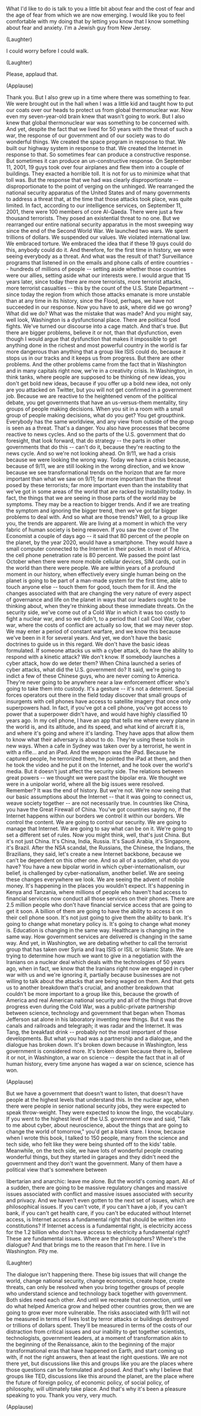 
What I&#39;d like to do
is talk to you a little bit about fear
and the cost of fear
and the age of fear
from which we are now emerging.
I would like you to feel comfortable
with my doing that
by letting you know that I know something
about fear and anxiety.
I&#39;m a Jewish guy from New Jersey.

(Laughter)

I could worry before I could walk.

(Laughter)

Please, applaud that.

(Applause)

Thank you.
But I also grew up in a time
where there was something to fear.
We were brought out in the hall
when I was a little kid
and taught how to put
our coats over our heads
to protect us from global
thermonuclear war.
Now even my seven-year-old brain
knew that wasn&#39;t going to work.
But I also knew
that global thermonuclear war
was something to be concerned with.
And yet, despite the fact
that we lived for 50 years
with the threat of such a war,
the response of our government
and of our society
was to do wonderful things.
We created the space program
in response to that.
We built our highway system
in response to that.
We created the Internet
in response to that.
So sometimes fear can produce
a constructive response.
But sometimes it can produce
an un-constructive response.
On September 11, 2001,
19 guys took over four airplanes
and flew them into a couple of buildings.
They exacted a horrible toll.
It is not for us to minimize
what that toll was.
But the response that we had
was clearly disproportionate --
disproportionate to the point
of verging on the unhinged.
We rearranged the national security
apparatus of the United States
and of many governments
to address a threat that,
at the time that those attacks took place,
was quite limited.
In fact, according to our
intelligence services,
on September 11, 2001,
there were 100 members of core Al-Qaeda.
There were just a few thousand terrorists.
They posed an existential threat
to no one.
But we rearranged our entire
national security apparatus
in the most sweeping way
since the end of the Second World War.
We launched two wars.
We spent trillions of dollars.
We suspended our values.
We violated international law.
We embraced torture.
We embraced the idea
that if these 19 guys could do this,
anybody could do it.
And therefore,
for the first time in history,
we were seeing everybody as a threat.
And what was the result of that?
Surveillance programs that listened in
on the emails and phone calls
of entire countries --
hundreds of millions of people --
setting aside whether
those countries were our allies,
setting aside what our interests were.
I would argue that 15 years later,
since today there are more terrorists,
more terrorist attacks,
more terrorist casualties --
this by the count
of the U.S. State Department --
since today the region
from which those attacks emanate
is more unstable
than at any time in its history,
since the Flood, perhaps,
we have not succeeded in our response.
Now you have to ask,
where did we go wrong?
What did we do?
What was the mistake that was made?
And you might say, well look,
Washington is a dysfunctional place.
There are political food fights.
We&#39;ve turned our discourse
into a cage match.
And that&#39;s true.
But there are bigger problems,
believe it or not, than that dysfunction,
even though I would argue
that dysfunction that makes it impossible
to get anything done
in the richest and most powerful
country in the world
is far more dangerous than anything
that a group like ISIS could do,
because it stops us in our tracks
and it keeps us from progress.
But there are other problems.
And the other problems
came from the fact that in Washington
and in many capitals right now,
we&#39;re in a creativity crisis.
In Washington, in think tanks,
where people are supposed to be
thinking of new ideas,
you don&#39;t get bold new ideas,
because if you offer up a bold new idea,
not only are you attacked on Twitter,
but you will not get confirmed
in a government job.
Because we are reactive to the heightened
venom of the political debate,
you get governments that have
an us-versus-them mentality,
tiny groups of people making decisions.
When you sit in a room with a small group
of people making decisions,
what do you get?
You get groupthink.
Everybody has the same worldview,
and any view from outside of the group
is seen as a threat.
That&#39;s a danger.
You also have processes
that become reactive to news cycles.
And so the parts of the U.S. government
that do foresight, that look forward,
that do strategy --
the parts in other governments
that do this -- can&#39;t do it,
because they&#39;re reacting
to the news cycle.
And so we&#39;re not looking ahead.
On 9/11, we had a crisis
because we were looking the wrong way.
Today we have a crisis because,
because of 9/11,
we are still looking
in the wrong direction,
and we know because we see
transformational trends on the horizon
that are far more important
than what we saw on 9/11;
far more important than the threat
posed by these terrorists;
far more important even
than the instability that we&#39;ve got
in some areas of the world
that are racked by instability today.
In fact, the things that we are seeing
in those parts of the world
may be symptoms.
They may be a reaction to bigger trends.
And if we are treating the symptom
and ignoring the bigger trend,
then we&#39;ve got far bigger
problems to deal with.
And so what are those trends?
Well, to a group like you,
the trends are apparent.
We are living at a moment
in which the very fabric of human society
is being rewoven.
If you saw the cover of The Economist
a couple of days ago --
it said that 80 percent
of the people on the planet,
by the year 2020, would have a smartphone.
They would have a small computer
connected to the Internet in their pocket.
In most of Africa, the cell phone
penetration rate is 80 percent.
We passed the point last October
when there were more
mobile cellular devices, SIM cards,
out in the world than there were people.
We are within years
of a profound moment in our history,
when effectively every single
human being on the planet
is going to be part of a man-made
system for the first time,
able to touch anyone else --
touch them for good, touch them for ill.
And the changes associated with that
are changing the very nature
of every aspect of governance
and life on the planet
in ways that our leaders
ought to be thinking about,
when they&#39;re thinking about
these immediate threats.
On the security side,
we&#39;ve come out of a Cold War in which
it was too costly to fight a nuclear war,
and so we didn&#39;t,
to a period that I call
Cool War, cyber war,
where the costs of conflict are actually
so low, that we may never stop.
We may enter a period of constant warfare,
and we know this because
we&#39;ve been in it for several years.
And yet, we don&#39;t have the basic doctrines
to guide us in this regard.
We don&#39;t have the basic ideas formulated.
If someone attacks us with a cyber attack,
do have the ability to respond
with a kinetic attack?
We don&#39;t know.
If somebody launches a cyber attack,
how do we deter them?
When China launched
a series of cyber attacks,
what did the U.S. government do?
It said, we&#39;re going to indict
a few of these Chinese guys,
who are never coming to America.
They&#39;re never going to be anywhere near
a law enforcement officer
who&#39;s going to take them into custody.
It&#39;s a gesture -- it&#39;s not a deterrent.
Special forces operators
out there in the field today
discover that small groups
of insurgents with cell phones
have access to satellite imagery
that once only superpowers had.
In fact, if you&#39;ve got a cell phone,
you&#39;ve got access to power
that a superpower didn&#39;t have,
and would have highly
classified 10 years ago.
In my cell phone,
I have an app that tells me
where every plane in the world is,
and its altitude, and its speed,
and what kind of aircraft it is,
and where it&#39;s going
and where it&#39;s landing.
They have apps that allow them to know
what their adversary is about to do.
They&#39;re using these tools in new ways.
When a cafe in Sydney
was taken over by a terrorist,
he went in with a rifle...
and an iPad.
And the weapon was the iPad.
Because he captured people,
he terrorized them,
he pointed the iPad at them,
and then he took the video
and he put it on the Internet,
and he took over the world&#39;s media.
But it doesn&#39;t just affect
the security side.
The relations between great powers --
we thought we were past the bipolar era.
We thought we were in a unipolar world,
where all the big issues were resolved.
Remember? It was the end of history.
But we&#39;re not.
We&#39;re now seeing that our
basic assumptions about the Internet --
that it was going to connect us,
weave society together --
are not necessarily true.
In countries like China,
you have the Great Firewall of China.
You&#39;ve got countries saying no,
if the Internet happens within our borders
we control it within our borders.
We control the content.
We are going to control our security.
We are going to manage that Internet.
We are going to say what can be on it.
We&#39;re going to set
a different set of rules.
Now you might think,
well, that&#39;s just China.
But it&#39;s not just China.
It&#39;s China, India, Russia.
It&#39;s Saudi Arabia,
it&#39;s Singapore, it&#39;s Brazil.
After the NSA scandal, the Russians,
the Chinese, the Indians, the Brazilians,
they said, let&#39;s create
a new Internet backbone,
because we can&#39;t be dependent
on this other one.
And so all of a sudden, what do you have?
You have a new bipolar world
in which cyber-internationalism,
our belief,
is challenged by cyber-nationalism,
another belief.
We are seeing these changes
everywhere we look.
We are seeing the advent of mobile money.
It&#39;s happening in the places
you wouldn&#39;t expect.
It&#39;s happening in Kenya and Tanzania,
where millions of people who haven&#39;t
had access to financial services
now conduct all those
services on their phones.
There are 2.5 million people
who don&#39;t have financial service access
that are going to get it soon.
A billion of them are going
to have the ability to access it
on their cell phone soon.
It&#39;s not just going to give them
the ability to bank.
It&#39;s going to change
what monetary policy is.
It&#39;s going to change what money is.
Education is changing in the same way.
Healthcare is changing in the same way.
How government services are delivered
is changing in the same way.
And yet, in Washington, we are debating
whether to call the terrorist group
that has taken over Syria and Iraq
ISIS or ISIL or Islamic State.
We are trying to determine
how much we want to give
in a negotiation with the Iranians
on a nuclear deal which deals
with the technologies of 50 years ago,
when in fact, we know that the Iranians
right now are engaged in cyber war with us
and we&#39;re ignoring it, partially
because businesses are not willing
to talk about the attacks
that are being waged on them.
And that gets us to another breakdown
that&#39;s crucial,
and another breakdown that couldn&#39;t be
more important to a group like this,
because the growth of America
and real American national security
and all of the things that drove progress
even during the Cold War,
was a public-private partnership
between science, technology and government
that began when Thomas Jefferson
sat alone in his laboratory
inventing new things.
But it was the canals
and railroads and telegraph;
it was radar and the Internet.
It was Tang, the breakfast drink --
probably not the most important
of those developments.
But what you had was
a partnership and a dialogue,
and the dialogue has broken down.
It&#39;s broken down because in Washington,
less government is considered more.
It&#39;s broken down because there is,
believe it or not,
in Washington, a war on science --
despite the fact that
in all of human history,
every time anyone has waged
a war on science,
science has won.

(Applause)

But we have a government
that doesn&#39;t want to listen,
that doesn&#39;t have people
at the highest levels
that understand this.
In the nuclear age,
when there were people
in senior national security jobs,
they were expected to speak throw-weight.
They were expected to know
the lingo, the vocabulary.
If you went to the highest level
of the U.S. government now
and said, &quot;Talk to me about cyber,
about neuroscience,
about the things that are going
to change the world of tomorrow,&quot;
you&#39;d get a blank stare.
I know, because when I wrote this book,
I talked to 150 people,
many from the science and tech side,
who felt like they were being
shunted off to the kids&#39; table.
Meanwhile, on the tech side,
we have lots of wonderful people
creating wonderful things,
but they started in garages
and they didn&#39;t need the government
and they don&#39;t want the government.
Many of them have a political view
that&#39;s somewhere between

libertarian and anarchic:
leave me alone.
But the world&#39;s coming apart.
All of a sudden, there are going to be
massive regulatory changes
and massive issues
associated with conflict
and massive issues associated
with security and privacy.
And we haven&#39;t even gotten
to the next set of issues,
which are philosophical issues.
If you can&#39;t vote,
if you can&#39;t have a job,
if you can&#39;t bank,
if you can&#39;t get health care,
if you can&#39;t be educated
without Internet access,
is Internet access a fundamental right
that should be written into constitutions?
If Internet access is a fundamental right,
is electricity access for the 1.2 billion
who don&#39;t have access to electricity
a fundamental right?
These are fundamental issues.
Where are the philosophers?
Where&#39;s the dialogue?
And that brings me
to the reason that I&#39;m here.
I live in Washington. Pity me.

(Laughter)

The dialogue isn&#39;t happening there.
These big issues
that will change the world,
change national security,
change economics,
create hope, create threats,
can only be resolved
when you bring together
groups of people who understand
science and technology
back together with government.
Both sides need each other.
And until we recreate that connection,
until we do what helped America grow
and helped other countries grow,
then we are going to grow
ever more vulnerable.
The risks associated with 9/11
will not be measured
in terms of lives lost by terror attacks
or buildings destroyed
or trillions of dollars spent.
They&#39;ll be measured in terms of the costs
of our distraction from critical issues
and our inability to get together
scientists, technologists,
government leaders,
at a moment of transformation
akin to the beginning of the Renaissance,
akin to the beginning
of the major transformational eras
that have happened on Earth,
and start coming up with,
if not the right answers,
then at least the right questions.
We are not there yet,
but discussions like this
and groups like you
are the places where those questions
can be formulated and posed.
And that&#39;s why I believe
that groups like TED,
discussions like this around the planet,
are the place where the future
of foreign policy, of economic policy,
of social policy, of philosophy,
will ultimately take place.
And that&#39;s why it&#39;s been
a pleasure speaking to you.
Thank you very, very much.

(Applause)

